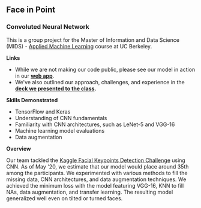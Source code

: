 ## Face in Point
### Convoluted Neural Network

This is a group project for the Master of Information and Data Science (MIDS) - [Applied Machine Learning](https://www.ischool.berkeley.edu/courses/datasci/207) course at UC Berkeley.

**Links**

* While we are not making our code public, please see our model in action in our [**web app**](http://doctortensorflow.pythonanywhere.com/). 
* We've also outlined our approach, challenges, and experience in the **[deck we presented to the class](Face%20in%20Point%20-%20Presentation.pdf).**

**Skills Demonstrated**
* TensorFlow and Keras 
* Understanding of CNN fundamentals  
* Familiarity with CNN architectures, such as LeNet-5 and VGG-16
* Machine learning model evaluations
* Data augmentation 

**Overview**

Our team tackled the [Kaggle Facial Keypoints Detection Challenge](https://www.kaggle.com/c/facial-keypoints-detection) using CNN. As of May '20, we estimate that our model would place around 35th among the participants. We experimented with various methods to fill the missing data, CNN architectures, and data augmentation techniques. We achieved the minimum loss with the model featuring VGG-16, KNN to fill NAs, data augmentation, and transfer learning. The resulting model generalized well even on tilted or turned faces. 
